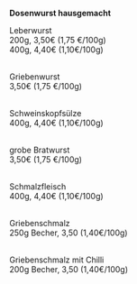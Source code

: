 **Dosenwurst hausgemacht**

Leberwurst\
200g, 3,50€ (1,75 €/100g)\
400g, 4,40€ (1,10€/100g)\
<br>

Griebenwurst\
3,50€ (1,75 €/100g)\
<br>

Schweinskopfsülze\
400g, 4,40€ (1,10€/100g)\
<br>

grobe Bratwurst\
3,50€ (1,75 €/100g)\
<br>

Schmalzfleisch\
400g, 4,40€ (1,10€/100g)\
<br>

Griebenschmalz\
250g Becher, 3,50 (1,40€/100g)\
<br>

Griebenschmalz mit Chilli\
200g Becher, 3,50 (1,40€/100g)
